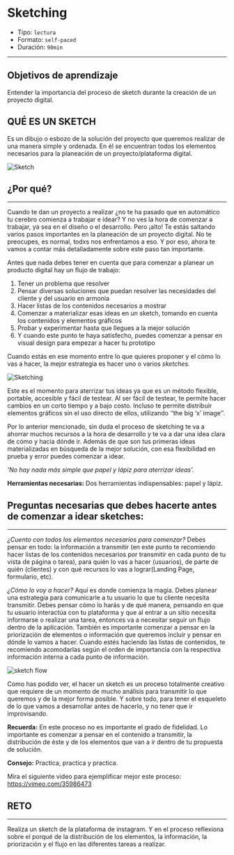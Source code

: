 # Sketching

- Tipo: `lectura`
- Formato: `self-paced`
- Duración: `90min`

***

## Objetivos de aprendizaje

Entender la importancia del proceso de sketch durante la creación de un proyecto digital.

## QUÉ ES UN SKETCH
Es un dibujo o esbozo de la solución del proyecto que queremos realizar de una manera simple y ordenada. En él se encuentran todos los elementos necesarios para la planeación de un proyecto/plataforma digital.

![Sketch](https://image.ibb.co/hyZVfo/sketch.jpg)

## ¿Por qué?
***
Cuando te dan un proyecto a realizar ¿no te ha pasado que en automático tu cerebro comienza a trabajar e idear? Y no ves la hora de comenzar a trabajar, ya sea en el diseño o el desarrollo.
Pero ¡alto! Te estás saltando varios pasos importantes en la planeación de un proyecto digital. No te preocupes, es normal, todxs nos enfrentamos a eso. Y por eso, ahora te vamos a contar más detalladamente sobre este paso tan importante.

Antes que nada debes tener en cuenta que para comenzar a planear un producto digital hay un flujo de trabajo:

1. Tener un problema que resolver
2. Pensar diversas soluciones que puedan resolver las necesidades del cliente y del usuario en armonía
3. Hacer listas de los contenidos necesarios a mostrar
4. Comenzar a materializar esas ideas en un sketch, tomando en cuenta los contenidos y elementos gráficos
5. Probar y experimentar hasta que llegues a la mejor solución
6. Y cuando este punto te haya satisfecho, puedes comenzar a pensar en visual design para empezar a hacer tu prototipo

Cuando estás en ese momento entre lo que quieres proponer y el cómo lo vas a hacer, la mejor estrategia es hacer uno o varios _sketches._

![Sketching](https://image.ibb.co/c1sVD8/sketch_hand.jpg)

Este es el momento para aterrizar tus ideas ya que es un método flexible, portable, accesible y fácil de testear. Al ser fácil de testear, te permite hacer cambios en un corto tiempo y a bajo costo. Incluso te permite distribuir elementos gráficos sin el uso directo de ellos, utilizando ‘‘the big ‘x’ image’’.

Por lo anterior mencionado, sin duda el proceso de sketching te va a ahorrar muchos recursos a la hora de desarrollo y te va a dar una idea clara de cómo y hacia dónde ir. Además de que son tus primeras ideas materializadas en búsqueda de la mejor solución, con esa flexibilidad en prueba y error puedes comenzar a idear.

_‘No hay nada más simple que papel y lápiz para aterrizar ideas’._

**Herramientas necesarias:** Dos herramientas indispensables: papel y lápiz.

## Preguntas necesarias que debes hacerte antes de comenzar a idear sketches:
***

*¿Cuento con todos los elementos necesarios para comenzar?* Debes pensar en todo: la información a transmitir (en este punto te recomiendo hacer listas de los contenidos necesarios por transmitir en cada punto de tu vista de página o tarea), para quién lo vas a hacer (usuarios), de parte de quién (clientes) y con qué recursos lo vas a lograr(Landing Page, formulario, etc). 

*¿Cómo lo voy a hacer?* Aquí es donde comienza la magia. Debes planear una estrategia para comunicarle a tu usuario lo que tu cliente necesita transmitir. Debes pensar cómo lo harás y de qué manera, pensando en que tu usuario interactúa con tu plataforma y que al entrar a un sitio necesita informarse o realizar una tarea, entonces va a necesitar seguir un flujo dentro de la aplicación. También es importante comenzar a pensar en la priorización de elementos o información que queremos incluir y pensar en dónde lo vamos a hacer.
Cuando estés haciendo las listas de contenidos, te recomiendo acomodarlas según el orden de importancia con la respectiva información interna a cada punto de información.

![sketch flow](https://image.ibb.co/iUP5fo/sketch_flow_2.jpg)

Como has podido ver, el hacer un sketch es un proceso totalmente creativo que requiere de un momento de mucho análisis para transmitir lo que queremos y de la mejor forma posible. Y sobre todo, para tener el esqueleto de lo que vamos a desarrollar antes de hacerlo, y no tener que ir improvisando.

**Recuerda:** En este proceso no es importante el grado de fidelidad. Lo importante es comenzar a pensar en el contenido a transmitir, la distribución de éste y de los elementos que van a ir dentro de tu propuesta de solución.

**Consejo:** Practica, practica y practica.

Mira el siguiente video para ejemplificar mejor este proceso: https://vimeo.com/35986473

## RETO
***
Realiza un sketch de la plataforma de instagram. Y en el proceso  reflexiona sobre el porqué de la distribución de los elementos, la información, la priorización y el flujo en las diferentes tareas a realizar.